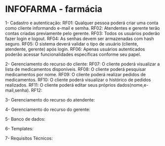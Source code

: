 # INFOFARMA - farmácia
1- Cadastro e autenticação:
RF01: Qualquer pessoa poderá criar uma conta como cliente informando e-mail e semha.
RF02: Atendentes e gerente terão contas criadas previamente pelo gerente.
RF03: Todos os usuários poderão fazer login e logout.
RF04: As senhas devem ser armazenadas com hash seguro.
RF05: O sistema deverá validar o tipo de usuário (cliente, atendente, gerente) após login.
RF06: Apenas usuários autenticados poderão acessar funcionalidades específicas conforme seu papel.

2- Gerenciamento do recurso do cliente:
RF07: O cliente poderá visualizar a lista de medicamentos disponíveis.
RF08: O cliente poderá pesquisar medicamentos  por nome.
RF09: O cliente poderá realizar pedidos de medicamentos.
RF10: O cliente poderá visualizar o histórico  de pedidos realizados.
RF11: O cliente poderá editar seus próprios dados(nome,e-mail,senha).
RF12:

3- Gerenciamento do recurso do atendente:

4- Gerenciamento do recurso do gerente:

5- Banco de dados:

6- Templates:

7- Requisitos Técnicos:
